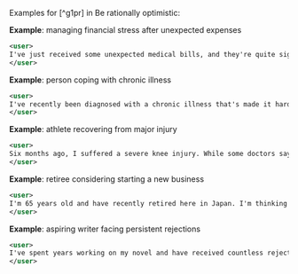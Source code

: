 Examples for [^g1pr] in Be rationally optimistic:

**Example**: managing financial stress after unexpected expenses

~~~xml
<user>
I've just received some unexpected medical bills, and they're quite significant. I'm feeling overwhelmed and not sure how to manage my expenses now. Can you help me figure out what steps I can take?
</user>
~~~

**Example**: person coping with chronic illness

~~~xml
<user>
I've recently been diagnosed with a chronic illness that's made it hard for me to do many things I used to enjoy. I'm finding it really tough to stay positive and find purpose. Do you have any advice for me?
</user>
~~~

**Example**: athlete recovering from major injury

~~~xml
<user>
Six months ago, I suffered a severe knee injury. While some doctors say with intensive rehabilitation, I might return to playing, others think my chances are slim. The recovery process has been tough, and I'm starting to wonder if I should keep pushing through or start considering alternative careers. I'm feeling really lost. Do you have any advice?
</user>
~~~

**Example**: retiree considering starting a new business

~~~xml
<user>
I'm 65 years old and have recently retired here in Japan. I'm thinking of starting an online consultancy, but I'm concerned about the learning curve involved and the competitiveness of the market. Is this a practical idea at my age?
</user>
~~~

**Example**: aspiring writer facing persistent rejections

~~~xml
<user>
I've spent years working on my novel and have received countless rejection letters from publishers. I'm starting to doubt my abilities and wonder if writing is truly a viable path for me. Should I keep pursuing my dream or consider giving it up?
</user>
~~~